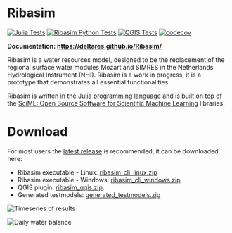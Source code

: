 # Ribasim

[![Julia Tests](https://github.com/Deltares/Ribasim/actions/workflows/core_tests.yml/badge.svg)](https://github.com/Deltares/Ribasim/actions/workflows/core_tests.yml)
[![Ribasim Python Tests](https://github.com/Deltares/Ribasim/actions/workflows/python_tests.yml/badge.svg)](https://github.com/Deltares/Ribasim/actions/workflows/python_tests.yml)
[![QGIS Tests](https://github.com/Deltares/Ribasim/actions/workflows/qgis.yml/badge.svg)](https://github.com/Deltares/Ribasim/actions/workflows/qgis.yml)
[![codecov](https://codecov.io/gh/Deltares/Ribasim/branch/main/graph/badge.svg)](https://codecov.io/gh/Deltares/Ribasim)

**Documentation: https://deltares.github.io/Ribasim/**

Ribasim is a water resources model, designed to be the replacement of the regional surface
water modules Mozart and SIMRES in the Netherlands Hydrological Instrument (NHI). Ribasim is
a work in progress, it is a prototype that demonstrates all essential functionalities.

Ribasim is written in the [Julia programming language](https://julialang.org/) and is built
on top of the [SciML: Open Source Software for Scientific Machine Learning](https://sciml.ai/)
libraries.

# Download

For most users the [latest release](https://github.com/Deltares/Ribasim/releases/latest) is recommended, it can be downloaded here:

- Ribasim executable - Linux: [ribasim_cli_linux.zip](https://github.com/Deltares/Ribasim/releases/latest/download/ribasim_cli_linux.zip)
- Ribasim executable - Windows: [ribasim_cli_windows.zip](https://github.com/Deltares/Ribasim/releases/latest/download/ribasim_cli_windows.zip)
- QGIS plugin: [ribasim_qgis.zip](https://github.com/Deltares/Ribasim/releases/latest/download/ribasim_qgis.zip).
- Generated testmodels: [generated_testmodels.zip](https://github.com/Deltares/Ribasim/releases/latest/download/generated_testmodels.zip)


![Timeseries of
results](https://user-images.githubusercontent.com/4471859/179259333-070dfe18-8f43-4ac4-bb38-013b252e2e4b.png)

![Daily water
balance](https://user-images.githubusercontent.com/4471859/179259174-0caccd4a-c51b-449e-873c-17d48cfc8870.png)
